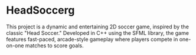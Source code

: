 # HeadSoccerg
This project is a dynamic and entertaining 2D soccer game, inspired by the classic "Head Soccer." Developed in C++ using the SFML library, the game features fast-paced, arcade-style gameplay where players compete in one-on-one matches to score goals.
